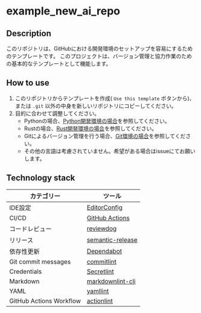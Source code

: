 # example_new_ai_repo

## Description

このリポジトリは、GitHubにおける開発環境のセットアップを容易にするためのテンプレートです。
このプロジェクトは、バージョン管理と協力作業のための基本的なテンプレートとして機能します。

## How to use

1. このリポジトリからテンプレートを作成( `Use this template` ボタンから)、
または `.git` 以外の中身を新しいリポジトリにコピーしてください。
1. 目的に合わせて調整してください。
    - Pythonの場合、[Python開発環境の場合](.settings/templates/python/template.md)を参照してください。
    - Rustの場合、[Rust開発環境の場合](.settings/templates/rust/template.md)を参照してください。
    - Gitによるバージョン管理を行う場合、[Git環境の場合](.settings/templates/git/template.md)を参照してください。
    - その他の言語は考慮されていません。希望がある場合はissueにてお願いします。

## Technology stack

| カテゴリー | ツール |
| --- | --- |
| IDE設定 | [EditorConfig](https://editorconfig.org/) |
| CI/CD | [GitHub Actions](https://github.com/features/actions) |
| コードレビュー | [reviewdog](https://github.com/reviewdog/reviewdog) |
| リリース | [semantic-release](https://semantic-release.gitbook.io/semantic-release/) |
| 依存性更新 | [Dependabot](https://docs.github.com/ja/code-security/dependabot) |
| Git commit messages | [commitlint](https://commitlint.js.org/) |
| Credentials | [Secretlint](https://github.com/secretlint/secretlint) |
| Markdown | [markdownlint-cli](https://github.com/igorshubovych/markdownlint-cli) |
| YAML | [yamllint](https://yamllint.readthedocs.io/) |
| GitHub Actions Workflow | [actionlint](https://github.com/rhysd/actionlint) |
